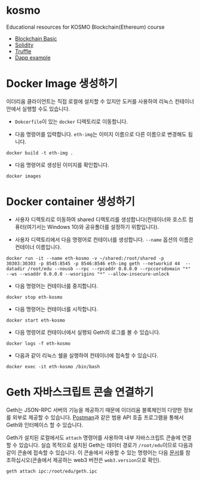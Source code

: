 # kosmo

Educational resources for KOSMO Blockchain(Ethereum) course

* [Blockchain Basic](http://bit.ly/2Vv390B)  
* [Solidity](http://bit.ly/30JcjF2)  
* [Truffle](http://bit.ly/2lGDO2E)  
* [Dapp example](http://bit.ly/2kwIo3e)  


# Docker Image 생성하기

이더리움 클라이언트는 직접 로컬에 설치할 수 있지만 도커를 사용하여 리눅스 컨테이너 안에서 실행할 수도 있습니다.

* `Dokcerfile`이 있는 `docker` 디렉토리로 이동합니다.

* 다음 명령어를 입력합니다. `eth-img`는 이미지 이름으로 다른 이름으로 변경해도 됩니다. 

```
docker build -t eth-img .
``` 

* 다음 명령어로 생성된 이미지를 확인합니다.

```
docker images
```


# Docker container 생성하기

* 사용자 디렉토리로 이동하여 shared 디렉토리를 생성합니다(컨테이너와 호스트 컴퓨터(여기서는 Windows 10)와 공유폴더를 
설정하기 위함입니다).

* 사용자 디렉토리에서 다음 명령어로 컨테이너를 생성합니다. `--name` 옵션의 이름은 컨테이너 이름입니다.

```
docker run -it --name eth-kosmo -v ~/shared:/root/shared -p 30303:30303 -p 8545:8545 -p 8546:8546 eth-img geth --networkid 44  --datadir /root/edu --nousb --rpc --rpcaddr 0.0.0.0 --rpccorsdomain "*" --ws --wsaddr 0.0.0.0 --wsorigins "*" --allow-insecure-unlock
```

* 다음 명령어는 컨테이너를 중지합니다.

```
docker stop eth-kosmo
``` 

* 다음 명령어는 컨테이너를 시작합니다.

```
docker start eth-kosmo
``` 

* 다음 명령어로 컨테이너에서 실행되 Geth의 로그를 볼 수 있습니다.

```
docker logs -f eth-kosmo
``` 

* 다음과 같이 리눅스 쉘을 실행하여 컨테이너에 접속할 수 있습니다.

```
docker exec -it eth-kosmo /bin/bash
``` 

# Geth 자바스크립트 콘솔 연결하기

Geth는 JSON-RPC 서버의 기능을 제공하기 때문에 이더리움 블록체인의 다양한 정보를 외부로 제공할 수 있습니다. [Postman](https://www.getpostman.com/)과 같은 범용 API 호출 프로그램을 통해서 
Geth와 인터페이스 할 수 있습니다.

Geth가 설치된 로컬에서도 `attach` 명령어를 사용하여 내부 자바스크립트 콘솔에 연결할 수 있습니다. 실습 목적으로 설치된 Geth는 데이터 경로가 `/root/edu`이므로 다음과 같이 콘솔에 
접속할 수 있습니다. 이 콘솔에서 사용할 수 있는 명령어는 다음 [문서](https://github.com/ethereum/wiki/wiki/JavaScript-API)를 참조하십시오(콘솔에서 제공하는 web3 버전은 `web3.version`으로 확인).

```
geth attach ipc:/root/edu/geth.ipc
``` 
